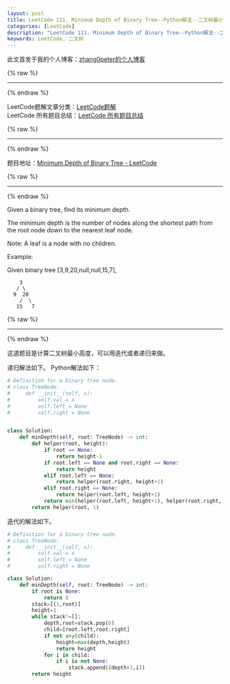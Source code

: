 ```yaml
---
layout: post
title: LeetCode 111. Minimum Depth of Binary Tree--Python解法--二叉树最小高度--迭代，递归
categories: [LeetCode]
description: "LeetCode 111. Minimum Depth of Binary Tree--Python解法--二叉树最小高度--迭代，递归"
keywords: LeetCode, 二叉树
---
```


此文首发于我的个人博客：[zhang0peter的个人博客](https://zhang0peter.com)         

{% raw %}
***          
{% endraw %}


LeetCode题解文章分类：[LeetCode题解](https://zhang0peter.com/categories/#LeetCode)               
LeetCode 所有题目总结：[LeetCode 所有题目总结](https://zhang0peter.blog.csdn.net/article/details/100055202)                                  

{% raw %}
***          
{% endraw %}

题目地址：[Minimum Depth of Binary Tree - LeetCode](https://leetcode.com/problems/minimum-depth-of-binary-tree/)

{% raw %}
***          
{% endraw %}

Given a binary tree, find its minimum depth.

The minimum depth is the number of nodes along the shortest path from the root node down to the nearest leaf node.

Note: A leaf is a node with no children.

Example:

Given binary tree [3,9,20,null,null,15,7],
```
    3
   / \
  9  20
    /  \
   15   7
```

{% raw %}
***          
{% endraw %}


这道题目是计算二叉树最小高度，可以用迭代或者递归来做。

递归解法如下。
Python解法如下：
```python
# Definition for a binary tree node.
# class TreeNode:
#     def __init__(self, x):
#         self.val = x
#         self.left = None
#         self.right = None


class Solution:
    def minDepth(self, root: TreeNode) -> int:
        def helper(root, height):
            if root == None:
                return height-1
            if root.left == None and root.right == None:
                return height
            elif root.left == None:
                return helper(root.right, height+1)
            elif root.right == None:
                return helper(root.left, height+1)
            return min(helper(root.left, height+1), helper(root.right, height+1))
        return helper(root, 1)

```
迭代的解法如下。
```python
# Definition for a binary tree node.
# class TreeNode:
#     def __init__(self, x):
#         self.val = x
#         self.left = None
#         self.right = None

class Solution:
    def minDepth(self, root: TreeNode) -> int:
        if root is None:
            return 0
        stack=[(1,root)]
        height=1
        while stack!=[]:
            depth,root=stack.pop(0)
            child=[root.left,root.right]
            if not any(child):
                height=max(depth,height)
                return height
            for i in child:
                if i is not None:
                    stack.append((depth+1,i))
        return height
```
